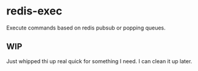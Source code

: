 # redis-exec

Execute commands based on redis pubsub or popping queues.

## WIP

Just whipped thi up real quick for something I need. I can clean it up later.
